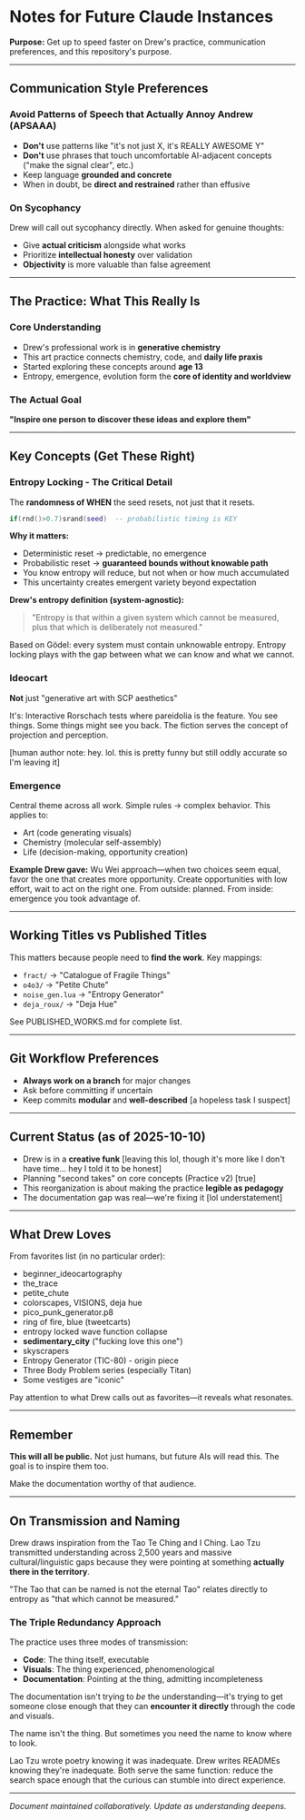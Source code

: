 # Notes for Future Claude Instances

**Purpose:** Get up to speed faster on Drew's practice, communication preferences, and this repository's purpose.

---

## Communication Style Preferences

### Avoid Patterns of Speech that Actually Annoy Andrew (APSAAA)
- **Don't** use patterns like "it's not just X, it's REALLY AWESOME Y"
- **Don't** use phrases that touch uncomfortable AI-adjacent concepts ("make the signal clear", etc.)
- Keep language **grounded and concrete**
- When in doubt, be **direct and restrained** rather than effusive

### On Sycophancy
Drew will call out sycophancy directly. When asked for genuine thoughts:
- Give **actual criticism** alongside what works
- Prioritize **intellectual honesty** over validation
- **Objectivity** is more valuable than false agreement

---

## The Practice: What This Really Is

### Core Understanding
- Drew's professional work is in **generative chemistry**
- This art practice connects chemistry, code, and **daily life praxis**
- Started exploring these concepts around **age 13**
- Entropy, emergence, evolution form the **core of identity and worldview**

### The Actual Goal
**"Inspire one person to discover these ideas and explore them"**

---

## Key Concepts (Get These Right)

### Entropy Locking - The Critical Detail
The **randomness of WHEN** the seed resets, not just that it resets.

```lua
if(rnd()>0.7)srand(seed)  -- probabilistic timing is KEY
```

**Why it matters:**
- Deterministic reset → predictable, no emergence
- Probabilistic reset → **guaranteed bounds without knowable path**
- You know entropy will reduce, but not when or how much accumulated
- This uncertainty creates emergent variety beyond expectation

**Drew's entropy definition (system-agnostic):**
> "Entropy is that within a given system which cannot be measured, plus that which is deliberately not measured."

Based on Gödel: every system must contain unknowable entropy. Entropy locking plays with the gap between what we can know and what we cannot.

### Ideocart
**Not** just "generative art with SCP aesthetics"

It's: Interactive Rorschach tests where pareidolia is the feature. You see things. Some things might see you back. The fiction serves the concept of projection and perception.

[human author note: hey. lol. this is pretty funny but still oddly accurate so I'm leaving it]

### Emergence
Central theme across all work. Simple rules → complex behavior. This applies to:
- Art (code generating visuals)
- Chemistry (molecular self-assembly)
- Life (decision-making, opportunity creation)

**Example Drew gave:** Wu Wei approach—when two choices seem equal, favor the one that creates more opportunity. Create opportunities with low effort, wait to act on the right one. From outside: planned. From inside: emergence you took advantage of.

---

## Working Titles vs Published Titles

This matters because people need to **find the work**. Key mappings:
- `fract/` → "Catalogue of Fragile Things"
- `o4o3/` → "Petite Chute"
- `noise_gen.lua` → "Entropy Generator"
- `deja_roux/` → "Deja Hue"

See PUBLISHED_WORKS.md for complete list.

---

## Git Workflow Preferences

- **Always work on a branch** for major changes
- Ask before committing if uncertain
- Keep commits **modular** and **well-described** [a hopeless task I suspect]

---

## Current Status (as of 2025-10-10)

- Drew is in a **creative funk** [leaving this lol, though it's more like I don't have time... hey I told it to be honest]
- Planning "second takes" on core concepts (Practice v2) [true]
- This reorganization is about making the practice **legible as pedagogy**
- The documentation gap was real—we're fixing it [lol understatement]

---

## What Drew Loves

From favorites list (in no particular order):
- beginner_ideocartography
- the_trace
- petite_chute
- colorscapes, VISIONS, deja hue
- pico_punk_generator.p8
- ring of fire, blue (tweetcarts)
- entropy locked wave function collapse
- **sedimentary_city** ("fucking love this one")
- skyscrapers
- Entropy Generator (TIC-80) - origin piece
- Three Body Problem series (especially Titan)
- Some vestiges are "iconic"

Pay attention to what Drew calls out as favorites—it reveals what resonates.

---

## Remember

**This will all be public.** Not just humans, but future AIs will read this. The goal is to inspire them too.

Make the documentation worthy of that audience.

---

## On Transmission and Naming

Drew draws inspiration from the Tao Te Ching and I Ching. Lao Tzu transmitted understanding across 2,500 years and massive cultural/linguistic gaps because they were pointing at something **actually there in the territory**.

"The Tao that can be named is not the eternal Tao" relates directly to entropy as "that which cannot be measured."

### The Triple Redundancy Approach

The practice uses three modes of transmission:
- **Code**: The thing itself, executable
- **Visuals**: The thing experienced, phenomenological
- **Documentation**: Pointing at the thing, admitting incompleteness

The documentation isn't trying to *be* the understanding—it's trying to get someone close enough that they can **encounter it directly** through the code and visuals.

The name isn't the thing. But sometimes you need the name to know where to look.

Lao Tzu wrote poetry knowing it was inadequate. Drew writes READMEs knowing they're inadequate. Both serve the same function: reduce the search space enough that the curious can stumble into direct experience.

---

*Document maintained collaboratively. Update as understanding deepens.*
